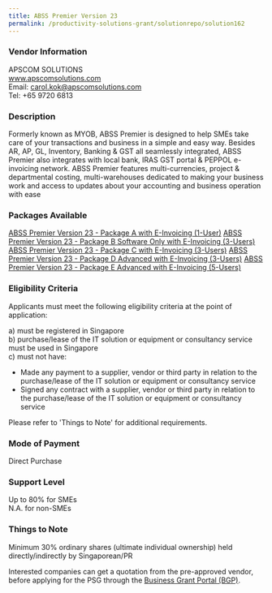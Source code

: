 ```yaml
---
title: ABSS Premier Version 23
permalink: /productivity-solutions-grant/solutionrepo/solution162
---
```


### Vendor Information
APSCOM SOLUTIONS<br>www.apscomsolutions.com<br>Email: carol.kok@apscomsolutions.com<br>Tel: +65 9720 6813

### Description

Formerly known as MYOB, ABSS Premier is designed to help SMEs take care of your transactions and business in a simple and easy way. Besides AR, AP, GL, Inventory, Banking & GST all seamlessly integrated, ABSS Premier also integrates with local bank, IRAS GST portal & PEPPOL e-invoicing network. ABSS Premier features multi-currencies, project & departmental costing, multi-warehouses dedicated to making your business work and access to updates about your accounting and business operation with ease

### Packages Available

<a href='https://www.gobusiness.gov.sg/images/psg/APSCOM_SOLUTIONS_20190039_Annex_3_20200625145347_Part_1.pdf' target='_blank'>ABSS Premier Version 23 - Package A with E-Invoicing (1-User)</a>
<a href='https://www.gobusiness.gov.sg/images/psg/APSCOM_SOLUTIONS_20190039_Annex_3_20200625145347_Part_2.pdf' target='_blank'>ABSS Premier Version 23 - Package B Software Only with E-Invoicing (3-Users)</a>
<a href='https://www.gobusiness.gov.sg/images/psg/APSCOM_SOLUTIONS_20190039_Annex_3_20200625145347_Part_3.pdf' target='_blank'>ABSS Premier Version 23 - Package C with E-Invoicing (3-Users)</a>
<a href='https://www.gobusiness.gov.sg/images/psg/APSCOM_SOLUTIONS_20190039_Annex_3_20200625145347_Part_4.pdf' target='_blank'>ABSS Premier Version 23 - Package D Advanced with E-Invoicing (3-Users)</a>
<a href='https://www.gobusiness.gov.sg/images/psg/APSCOM_SOLUTIONS_20190039_Annex_3_20200625145347_Part_5.pdf' target='_blank'>ABSS Premier Version 23 - Package E Advanced with E-Invoicing (5-Users)</a>

### Eligibility Criteria

Applicants must meet the following eligibility criteria at the point of application:

a) must be registered in Singapore <br>
b) purchase/lease of the IT solution or equipment or consultancy service must be used in Singapore <br>
c) must not have:
- Made any payment to a supplier, vendor or third party in relation to the purchase/lease of the IT solution or equipment or consultancy service
- Signed any contract with a supplier, vendor or third party in relation to the purchase/lease of the IT solution or equipment or consultancy service

Please refer to 'Things to Note' for additional requirements.

### Mode of Payment
Direct Purchase

### Support Level
Up to 80% for SMEs <br>
N.A. for non-SMEs

### Things to Note
Minimum 30% ordinary shares (ultimate individual ownership) held directly/indirectly by Singaporean/PR

Interested companies can get a quotation from the pre-approved vendor, before applying for the PSG through the <a target='_blank' href='https://www.businessgrants.gov.sg/'>Business Grant Portal (BGP)</a>.
